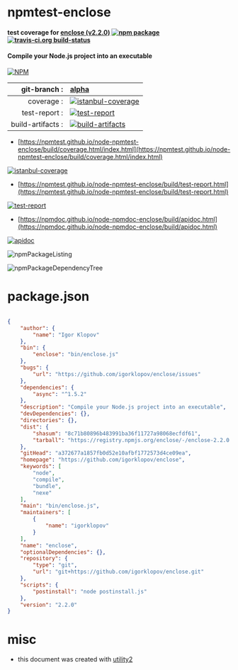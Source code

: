 # npmtest-enclose

#### test coverage for  [enclose (v2.2.0)](https://github.com/igorklopov/enclose)  [![npm package](https://img.shields.io/npm/v/npmtest-enclose.svg?style=flat-square)](https://www.npmjs.org/package/npmtest-enclose) [![travis-ci.org build-status](https://api.travis-ci.org/npmtest/node-npmtest-enclose.svg)](https://travis-ci.org/npmtest/node-npmtest-enclose)

#### Compile your Node.js project into an executable

[![NPM](https://nodei.co/npm/enclose.png?downloads=true&downloadRank=true&stars=true)](https://www.npmjs.com/package/enclose)

| git-branch : | [alpha](https://github.com/npmtest/node-npmtest-enclose/tree/alpha)|
|--:|:--|
| coverage : | [![istanbul-coverage](https://npmtest.github.io/node-npmtest-enclose/build/coverage.badge.svg)](https://npmtest.github.io/node-npmtest-enclose/build/coverage.html/index.html)|
| test-report : | [![test-report](https://npmtest.github.io/node-npmtest-enclose/build/test-report.badge.svg)](https://npmtest.github.io/node-npmtest-enclose/build/test-report.html)|
| build-artifacts : | [![build-artifacts](https://npmtest.github.io/node-npmtest-enclose/glyphicons_144_folder_open.png)](https://github.com/npmtest/node-npmtest-enclose/tree/gh-pages/build)|

- [https://npmtest.github.io/node-npmtest-enclose/build/coverage.html/index.html](https://npmtest.github.io/node-npmtest-enclose/build/coverage.html/index.html)

[![istanbul-coverage](https://npmtest.github.io/node-npmtest-enclose/build/screenCapture.buildCi.browser.%252Ftmp%252Fbuild%252Fcoverage.lib.html.png)](https://npmtest.github.io/node-npmtest-enclose/build/coverage.html/index.html)

- [https://npmtest.github.io/node-npmtest-enclose/build/test-report.html](https://npmtest.github.io/node-npmtest-enclose/build/test-report.html)

[![test-report](https://npmtest.github.io/node-npmtest-enclose/build/screenCapture.buildCi.browser.%252Ftmp%252Fbuild%252Ftest-report.html.png)](https://npmtest.github.io/node-npmtest-enclose/build/test-report.html)

- [https://npmdoc.github.io/node-npmdoc-enclose/build/apidoc.html](https://npmdoc.github.io/node-npmdoc-enclose/build/apidoc.html)

[![apidoc](https://npmdoc.github.io/node-npmdoc-enclose/build/screenCapture.buildCi.browser.%252Ftmp%252Fbuild%252Fapidoc.html.png)](https://npmdoc.github.io/node-npmdoc-enclose/build/apidoc.html)

![npmPackageListing](https://npmtest.github.io/node-npmtest-enclose/build/screenCapture.npmPackageListing.svg)

![npmPackageDependencyTree](https://npmtest.github.io/node-npmtest-enclose/build/screenCapture.npmPackageDependencyTree.svg)



# package.json

```json

{
    "author": {
        "name": "Igor Klopov"
    },
    "bin": {
        "enclose": "bin/enclose.js"
    },
    "bugs": {
        "url": "https://github.com/igorklopov/enclose/issues"
    },
    "dependencies": {
        "async": "^1.5.2"
    },
    "description": "Compile your Node.js project into an executable",
    "devDependencies": {},
    "directories": {},
    "dist": {
        "shasum": "8c71b80896b483991ba36f11727a98068ecfdf61",
        "tarball": "https://registry.npmjs.org/enclose/-/enclose-2.2.0.tgz"
    },
    "gitHead": "a372677a1857fb0d52e10afbf1772573d4ce09ea",
    "homepage": "https://github.com/igorklopov/enclose",
    "keywords": [
        "node",
        "compile",
        "bundle",
        "nexe"
    ],
    "main": "bin/enclose.js",
    "maintainers": [
        {
            "name": "igorklopov"
        }
    ],
    "name": "enclose",
    "optionalDependencies": {},
    "repository": {
        "type": "git",
        "url": "git+https://github.com/igorklopov/enclose.git"
    },
    "scripts": {
        "postinstall": "node postinstall.js"
    },
    "version": "2.2.0"
}
```



# misc
- this document was created with [utility2](https://github.com/kaizhu256/node-utility2)
